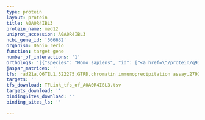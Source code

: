 ```yaml
---
type: protein
layout: protein
title: A0A0R4IBL3
protein_name: med12
uniprot_accession: A0A0R4IBL3
ncbi_gene_id: '566632'
organism: Danio rerio
function: target gene
number_of_interactions: '1'
orthologs: '[{"species": "Homo sapiens", "id": ["<a href=\"/protein/q93074\">Q93074</a>"]}, {"species": "Mus musculus", "id": ["<a href=\"/protein/a2agh6\">A2AGH6</a>"]}, {"species": "Rattus norvegicus", "id": ["<a href=\"/protein/a0a096mkf8\">A0A096MKF8</a>"]}, {"species": "Drosophila melanogaster", "id": ["<a href=\"/protein/q9vw47\">Q9VW47</a>"]}]'
jaspar_matrices: ''
tfs: rad21a,Q6TEL1,322275,GTRD,chromatin immunoprecipitation assay,27924024%5Buid%5D,No
targets: ''
tfs_download: TFLink_tfs_of_A0A0R4IBL3.tsv
targets_download: ''
bindingSites_download: ''
binding_sites_ls: ''

---
```

